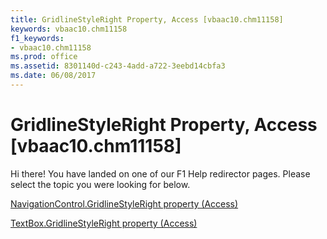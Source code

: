 ```yaml
---
title: GridlineStyleRight Property, Access [vbaac10.chm11158]
keywords: vbaac10.chm11158
f1_keywords:
- vbaac10.chm11158
ms.prod: office
ms.assetid: 8301140d-c243-4add-a722-3eebd14cbfa3
ms.date: 06/08/2017
---
```



# GridlineStyleRight Property, Access [vbaac10.chm11158]

Hi there! You have landed on one of our F1 Help redirector pages. Please select the topic you were looking for below.

[NavigationControl.GridlineStyleRight property (Access)](http://msdn.microsoft.com/library/88e8a163-84ef-8f4c-f7b2-6dd2783389d1%28Office.15%29.aspx)

[TextBox.GridlineStyleRight property (Access)](http://msdn.microsoft.com/library/c841157d-6e8d-8cd4-e23a-77d00d0af8e6%28Office.15%29.aspx)


